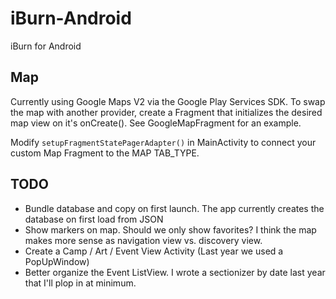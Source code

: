 iBurn-Android
=============

iBurn for Android

## Map 
Currently using Google Maps V2 via the Google Play Services SDK. To swap the map with another provider, create a Fragment that initializes the desired map view on it's onCreate(). See GoogleMapFragment for an example.

Modify `setupFragmentStatePagerAdapter()` in MainActivity to connect your custom Map Fragment to the MAP TAB_TYPE.

## TODO

+ Bundle database and copy on first launch. The app currently creates the database on first load from JSON
+ Show markers on map. Should we only show favorites? I think the map makes more sense as navigation view vs. discovery view.
+ Create a Camp / Art / Event View Activity (Last year we used a PopUpWindow)
+ Better organize the Event ListView. I wrote a sectionizer by date last year that I'll plop in at minimum.
